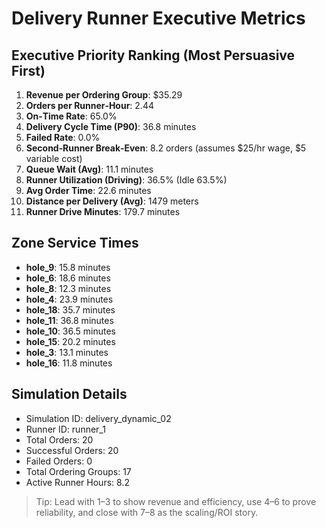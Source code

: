 # Delivery Runner Executive Metrics

## Executive Priority Ranking (Most Persuasive First)
1. **Revenue per Ordering Group**: $35.29
2. **Orders per Runner‑Hour**: 2.44
3. **On‑Time Rate**: 65.0%
4. **Delivery Cycle Time (P90)**: 36.8 minutes
5. **Failed Rate**: 0.0%
6. **Second‑Runner Break‑Even**: 8.2 orders (assumes $25/hr wage, $5 variable cost)
7. **Queue Wait (Avg)**: 11.1 minutes
8. **Runner Utilization (Driving)**: 36.5% (Idle 63.5%)
9. **Avg Order Time**: 22.6 minutes
10. **Distance per Delivery (Avg)**: 1479 meters
11. **Runner Drive Minutes**: 179.7 minutes

## Zone Service Times
- **hole_9**: 15.8 minutes
- **hole_6**: 18.6 minutes
- **hole_8**: 12.3 minutes
- **hole_4**: 23.9 minutes
- **hole_18**: 35.7 minutes
- **hole_11**: 36.8 minutes
- **hole_10**: 36.5 minutes
- **hole_15**: 20.2 minutes
- **hole_3**: 13.1 minutes
- **hole_16**: 11.8 minutes


## Simulation Details
- Simulation ID: delivery_dynamic_02
- Runner ID: runner_1
- Total Orders: 20
- Successful Orders: 20
- Failed Orders: 0
- Total Ordering Groups: 17
- Active Runner Hours: 8.2

> Tip: Lead with 1–3 to show revenue and efficiency, use 4–6 to prove reliability, and close with 7–8 as the scaling/ROI story.
